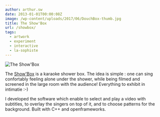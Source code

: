 ```yaml
---
author: arthur.sw
date: 2013-01-01T00:00:08Z
image: /wp-content/uploads/2017/06/DouchBox-thumb.jpg
title: The Show'Box
url: /showbox/
tags:
  - artwork
  - experiment
  - interactive
  - la-sophiste
---
```


![The Show'Box](/wp-content/uploads/2017/06/DouchBox.jpg)

The [Show'Box](http://www.lasophiste.com/portfolio/douchbox/) is a karaoke shower box. The idea is simple : one can sing confortably feeling alone under the shower, while being filmed and screened in the large room with the audience! Everything to exhibit in intimatie :-)

I developed the software which enable to select and play a video with subtitles, to overlay the singers on top of it, and to choose patterns for the background. Built with C++ and openframeworks.
